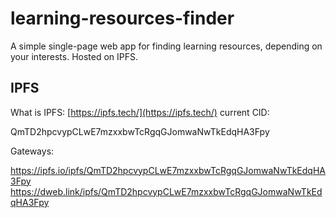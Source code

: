 # learning-resources-finder
A simple single-page web app for finding learning resources, depending on your interests. Hosted on IPFS.
## IPFS
What is IPFS: [https://ipfs.tech/](https://ipfs.tech/)
current CID:

QmTD2hpcvypCLwE7mzxxbwTcRgqGJomwaNwTkEdqHA3Fpy

Gateways:

https://ipfs.io/ipfs/QmTD2hpcvypCLwE7mzxxbwTcRgqGJomwaNwTkEdqHA3Fpy
https://dweb.link/ipfs/QmTD2hpcvypCLwE7mzxxbwTcRgqGJomwaNwTkEdqHA3Fpy
